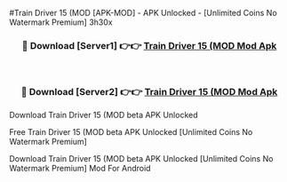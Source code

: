 #Train Driver 15 (MOD [APK-MOD] - APK Unlocked - [Unlimited Coins No Watermark Premium] 3h30x



<div align="center">

<h3>🔴 Download [Server1] 👉👉 <a href="https://momento.my/?title=Train_Driver_15_(MOD">Train Driver 15 (MOD Mod Apk</a></h3><br>

<h3>🔴 Download [Server2] 👉👉 <a href="https://momento.my/?title=Train_Driver_15_(MOD">Train Driver 15 (MOD Mod Apk</a></h3>
</div>



Download Train Driver 15 (MOD beta APK Unlocked

Free Train Driver 15 (MOD beta APK Unlocked [Unlimited Coins No Watermark Premium]

Download Train Driver 15 (MOD beta APK Unlocked [Unlimited Coins No Watermark Premium] Mod For Android
